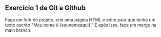 ## Exercício 1 de Git e Github

Faça um fork do projeto, crie uma página HTML e edite para que tenha um texto escrito "Meu nome é {seunomeaqui}." E após isso, faça um merge na main branch.
